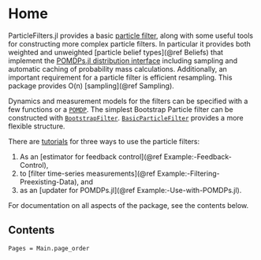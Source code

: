 # Home

ParticleFilters.jl provides a basic [particle filter](https://en.wikipedia.org/wiki/Particle_filter), along with some useful tools for constructing more complex particle filters.
In particular it provides both weighted and unweighted [particle belief types](@ref Beliefs) that implement the [POMDPs.jl distribution interface](http://juliapomdp.github.io/POMDPs.jl/latest/interfaces.html#Distributions-1) including sampling and automatic caching of probability mass calculations.
Additionally, an important requirement for a particle filter is efficient resampling. This package provides O(n) [sampling](@ref Sampling).

Dynamics and measurement models for the filters can be specified with a few functions or a [`POMDP`](https://github.com/JuliaPOMDP/POMDPs.jl). The simplest Bootstrap Particle filter can be constructed with [`BootstrapFilter`](@ref). [`BasicParticleFilter`](@ref) provides a more flexible structure.

There are [tutorials](/notebooks) for three ways to use the particle filters:
1. As an [estimator for feedback control](@ref Example:-Feedback-Control),
2. to [filter time-series measurements](@ref Example:-Filtering-Preexisting-Data), and
3. as an [updater for POMDPs.jl](@ref Example:-Use-with-POMDPs.jl).

For documentation on all aspects of the package, see the contents below.

## Contents

```@contents
Pages = Main.page_order
```
